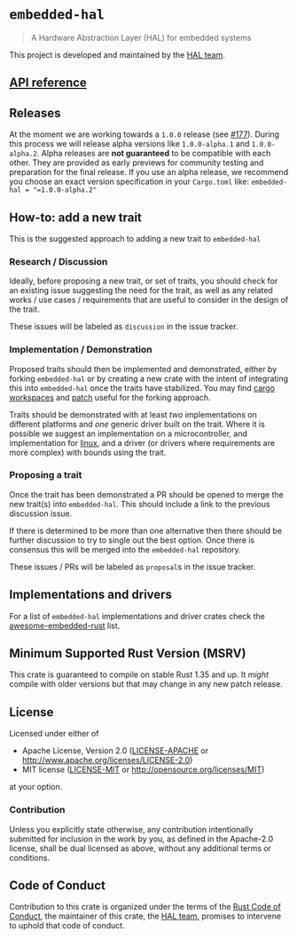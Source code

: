 # `embedded-hal`

>  A Hardware Abstraction Layer (HAL) for embedded systems

This project is developed and maintained by the [HAL team][team].

## [API reference]

[API reference]: https://docs.rs/embedded-hal

## Releases

At the moment we are working towards a `1.0.0` release (see [#177]). During this process we will
release alpha versions like `1.0.0-alpha.1` and `1.0.0-alpha.2`.
Alpha releases are **not guaranteed** to be compatible with each other.
They are provided as early previews for community testing and preparation for the final release.
If you use an alpha release, we recommend you choose an exact version specification in your
`Cargo.toml` like: `embedded-hal = "=1.0.0-alpha.2"`

[#177]: https://github.com/rust-embedded/embedded-hal/issues/177

## How-to: add a new trait

This is the suggested approach to adding a new trait to `embedded-hal`

### Research / Discussion

Ideally, before proposing a new trait, or set of traits, you should check for an existing issue
suggesting the need for the trait, as well as any related works / use cases / requirements that
are useful to consider in the design of the trait.

These issues will be labeled as `discussion` in the issue tracker.

### Implementation / Demonstration

Proposed traits should then be implemented and demonstrated, either by forking `embedded-hal` or by creating a new crate with the intent of integrating this into `embedded-hal` once the traits have stabilized. You may find [cargo workspaces](https://doc.rust-lang.org/book/ch14-03-cargo-workspaces.html) and [patch](https://doc.rust-lang.org/edition-guide/rust-2018/cargo-and-crates-io/replacing-dependencies-with-patch.html) useful for the forking approach.

Traits should be demonstrated with at least *two* implementations on different platforms and *one* generic driver built on the trait. Where it is possible we suggest an implementation on a microcontroller, and implementation for [linux](https://github.com/rust-embedded/linux-embedded-hal), and a driver (or drivers where requirements are more complex) with bounds using the trait.

### Proposing a trait

Once the trait has been demonstrated a PR should be opened to merge the new trait(s) into `embedded-hal`. This should include a link to the previous discussion issue.

If there is determined to be more than one alternative then there should be further discussion to
try to single out the best option. Once there is consensus this will be merged into the `embedded-hal` repository.

These issues / PRs will be labeled as `proposal`s in the issue tracker.


## Implementations and drivers

For a list of `embedded-hal` implementations and driver crates check the [awesome-embedded-rust]
list.

[awesome-embedded-rust]: https://github.com/rust-embedded/awesome-embedded-rust#driver-crates

## Minimum Supported Rust Version (MSRV)

This crate is guaranteed to compile on stable Rust 1.35 and up. It *might*
compile with older versions but that may change in any new patch release.

## License

Licensed under either of

- Apache License, Version 2.0 ([LICENSE-APACHE](LICENSE-APACHE) or
  http://www.apache.org/licenses/LICENSE-2.0)
- MIT license ([LICENSE-MIT](LICENSE-MIT) or http://opensource.org/licenses/MIT)

at your option.

### Contribution

Unless you explicitly state otherwise, any contribution intentionally submitted
for inclusion in the work by you, as defined in the Apache-2.0 license, shall be
dual licensed as above, without any additional terms or conditions.

## Code of Conduct

Contribution to this crate is organized under the terms of the [Rust Code of
Conduct][CoC], the maintainer of this crate, the [HAL team][team], promises
to intervene to uphold that code of conduct.

[CoC]: CODE_OF_CONDUCT.md
[team]: https://github.com/rust-embedded/wg#the-hal-team
